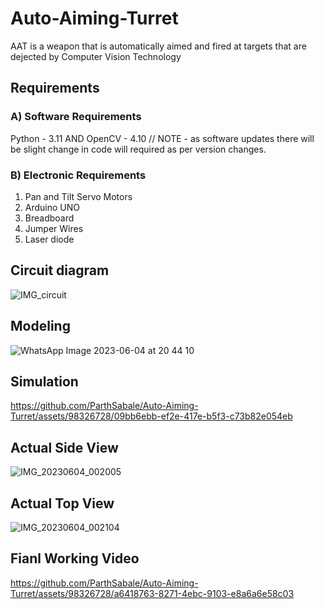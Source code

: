 # Auto-Aiming-Turret
AAT is a weapon that is automatically aimed and fired at targets that are dejected by Computer Vision Technology 

## Requirements 
### A) Software Requirements 
Python - 3.11 AND OpenCV - 4.10
// NOTE - as software updates there will be slight change in code will required as per version changes.

### B) Electronic Requirements 
1) Pan and Tilt Servo Motors
2) Arduino UNO
3) Breadboard
4) Jumper Wires
5) Laser diode

## Circuit diagram 
![IMG_circuit](https://github.com/ParthSabale/Auto-Aiming-Turret/assets/98326728/6a0e00bd-aa08-44a8-a116-54ce5189588a)

## Modeling 
![WhatsApp Image 2023-06-04 at 20 44 10](https://github.com/ParthSabale/Auto-Aiming-Turret/assets/98326728/3a3b01f1-7771-4c44-a7de-3aec5425ce97)

## Simulation 
https://github.com/ParthSabale/Auto-Aiming-Turret/assets/98326728/09bb6ebb-ef2e-417e-b5f3-c73b82e054eb

## Actual Side View
![IMG_20230604_002005](https://github.com/ParthSabale/Auto-Aiming-Turret/assets/98326728/33926836-a929-4cef-a2a6-d0ba83d485cc)

## Actual Top View
![IMG_20230604_002104](https://github.com/ParthSabale/Auto-Aiming-Turret/assets/98326728/fbe5de61-c377-47ee-b329-0b9997939a73)

## Fianl Working Video
https://github.com/ParthSabale/Auto-Aiming-Turret/assets/98326728/a6418763-8271-4ebc-9103-e8a6a6e58c03

